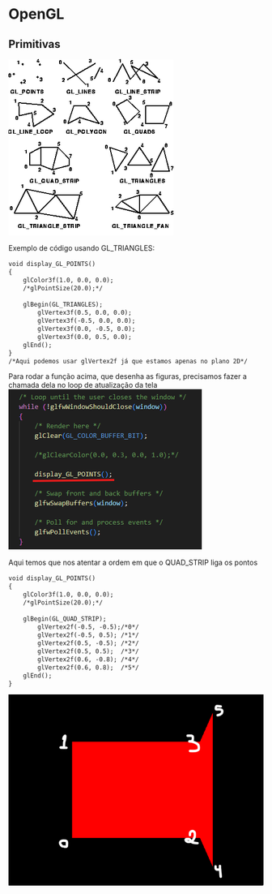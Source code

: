 # OpenGL

## Primitivas
![primitivas openGL](img/prims.gif)

Exemplo de código usando GL_TRIANGLES:

```
void display_GL_POINTS()
{
    glColor3f(1.0, 0.0, 0.0);
    /*glPointSize(20.0);*/

    glBegin(GL_TRIANGLES);
        glVertex3f(0.5, 0.0, 0.0);
        glVertex3f(-0.5, 0.0, 0.0);
        glVertex3f(0.0, -0.5, 0.0);
        glVertex3f(0.0, 0.5, 0.0); 
    glEnd();
}
/*Aqui podemos usar glVertex2f já que estamos apenas no plano 2D*/
```

Para rodar a função acima, que desenha as figuras, precisamos fazer a chamada dela no loop de atualização da tela
![bloco de codigo](img/image-13.png)


Aqui temos que nos atentar a ordem em que o QUAD_STRIP liga os pontos
```
void display_GL_POINTS()
{
    glColor3f(1.0, 0.0, 0.0);
    /*glPointSize(20.0);*/

    glBegin(GL_QUAD_STRIP);
        glVertex2f(-0.5, -0.5);/*0*/
        glVertex2f(-0.5, 0.5); /*1*/
        glVertex2f(0.5, -0.5); /*2*/
        glVertex2f(0.5, 0.5);  /*3*/
        glVertex2f(0.6, -0.8); /*4*/
        glVertex2f(0.6, 0.8);  /*5*/
    glEnd();
}
```
![output quad strip](img/image_quad_strip.png)